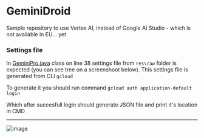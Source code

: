 # GeminiDroid
Sample repository to use Vertex AI, instead of Google AI Studio - which is not available in EU... yet

### Settings file
In [GeminiPro.java](https://github.com/lciesielski/GeminiDroid/blob/master/app/src/main/java/com/example/geminipro/GeminiPro.java#L38) class on line 38 settings file from `res\raw` folder is expected (you can see tree on a screenshoot below).
This settings file is generated from CLI `gcloud` 

To generate it you should run command `gcloud auth application-default login`

Which after succesfull login should generate JSON file and print it's location in CMD

---

![image](https://github.com/lciesielski/GeminiDroid/assets/72916944/0c8612b2-fe61-4d00-bd27-57e29bf7a0d5)
